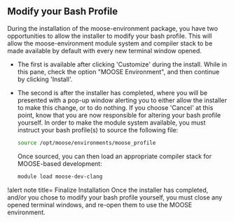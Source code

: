 
## Modify your Bash Profile

During the installation of the moose-environment package, you have two opportunities to allow the installer to modify your bash profile. This will allow the moose-environment module system and compiler stack to be made available by default with every new terminal window opened.

- The first is available after clicking 'Customize' during the install. While in this pane, check the option "MOOSE Environment", and then continue by clicking 'Install'.

- The second is after the installer has completed, where you will be presented with a pop-up window alerting you to either allow the installer to make this change, or to do nothing. If you choose 'Cancel' at this point, know that you are now responsible for altering your bash profile yourself. In order to make the module system available, you must instruct your bash profile(s) to source the following file:

  ```bash
  source /opt/moose/environments/moose_profile
  ```

  Once sourced, you can then load an appropriate compiler stack for MOOSE-based development:

  ```bash
  module load moose-dev-clang
  ```

!alert note title= Finalize Installation
Once the installer has completed, and/or you chose to modify your bash profile yourself, you must close any opened terminal windows, and re-open them to use the MOOSE environment.
